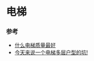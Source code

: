 # 电梯

### 参考

- [什么电梯质量最好](https://zhuanlan.zhihu.com/p/42765878)
- [今天来说一个电梯多层户型的坑!](https://zhuanlan.zhihu.com/p/67953897)
